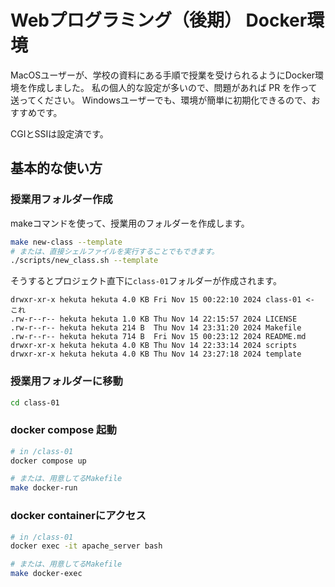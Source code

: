 # Webプログラミング（後期） Docker環境

MacOSユーザーが、学校の資料にある手順で授業を受けられるようにDocker環境を作成しました。
私の個人的な設定が多いので、問題があれば PR を作って送ってください。
Windowsユーザーでも、環境が簡単に初期化できるので、おすすめです。

CGIとSSIは設定済です。

## 基本的な使い方

### 授業用フォルダー作成
makeコマンドを使って、授業用のフォルダーを作成します。

```bash
make new-class --template
# または、直接シェルファイルを実行することでもできます。
./scripts/new_class.sh --template
```

そうするとプロジェクト直下に`class-01`フォルダーが作成されます。
```
drwxr-xr-x hekuta hekuta 4.0 KB Fri Nov 15 00:22:10 2024 class-01 <- これ
.rw-r--r-- hekuta hekuta 1.0 KB Thu Nov 14 22:15:57 2024 LICENSE
.rw-r--r-- hekuta hekuta 214 B  Thu Nov 14 23:31:20 2024 Makefile
.rw-r--r-- hekuta hekuta 714 B  Fri Nov 15 00:23:12 2024 README.md
drwxr-xr-x hekuta hekuta 4.0 KB Thu Nov 14 22:33:14 2024 scripts
drwxr-xr-x hekuta hekuta 4.0 KB Thu Nov 14 23:27:18 2024 template
```

### 授業用フォルダーに移動

```bash
cd class-01
```

### docker compose 起動

```bash
# in /class-01
docker compose up

# または、用意してるMakefile
make docker-run
```

### docker containerにアクセス
```bash
# in /class-01
docker exec -it apache_server bash

# または、用意してるMakefile
make docker-exec
```
